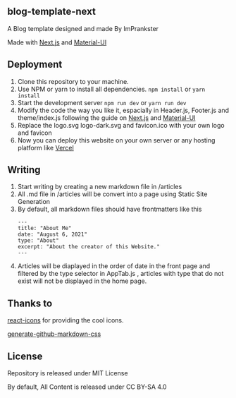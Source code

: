 ## blog-template-next

A Blog template designed and made By ImPrankster

Made with [Next.js](https://nextjs.org/) and [Material-UI](https://material-ui.com/)

## Deployment

1. Clone this repository to your machine.
2. Use NPM or yarn to install all dependencies.
   `npm install` or `yarn install`
3. Start the development server
   `npm run dev` or `yarn run dev`
4. Modify the code the way you like it, espacially in Header.js, Footer.js and theme/index.js following the guide on [Next.js](https://nextjs.org/) and [Material-UI](https://material-ui.com/)
5. Replace the logo.svg logo-dark.svg and favicon.ico with your own logo and favicon
6. Now you can deploy this website on your own server or any hosting platform like [Vercel](https://vercel.com/)

## Writing

1. Start writing by creating a new markdown file in /articles
2. All .md file in /articles will be convert into a page using Static Site Generation
3. By default, all markdown files should have frontmatters like this
   ```
   ---
   title: "About Me"
   date: "August 6, 2021"
   type: "About"
   excerpt: "About the creator of this Website."
   ---
   ```
4. Articles will be diaplayed in the order of date in the front page and filtered by the type selector in AppTab.js , articles with type that do not exist will not be displayed in the home page.

## Thanks to

[react-icons](https://react-icons.github.io/react-icons) for providing the cool icons.

[generate-github-markdown-css](https://github.com/sindresorhus/generate-github-markdown-css)

## License

Repository is released under MIT License

By default, All Content is released under CC BY-SA 4.0
